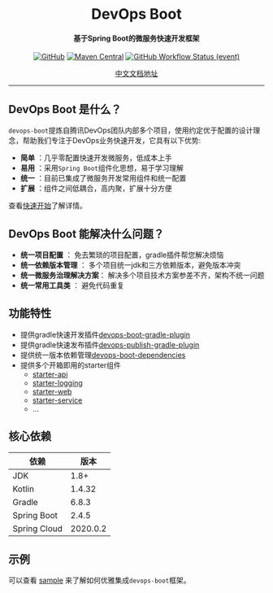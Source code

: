 <h1 align="center" style="font-weight: bold;">DevOps Boot</h1>
<h4 align="center">基于Spring Boot的微服务快速开发框架</h4>
<div align="center">

[![GitHub](https://img.shields.io/github/license/bkdevops-projects/devops-framework)](https://img.shields.io/github/license/bkdevops-projects/devops-framework)
[![Maven Central](https://img.shields.io/maven-central/v/com.tencent.devops/devops-boot)](https://img.shields.io/maven-central/v/com.tencent.devops/devops-boot)
[![GitHub Workflow Status (event)](https://img.shields.io/github/workflow/status/bkdevops-projects/devops-framework/build)](https://img.shields.io/github/workflow/status/bkdevops-projects/devops-framework/build)

</div>

<div align="center">

[中文文档地址](https://bkdevops-projects.github.io/devops-framework/)

</div>

----------

## DevOps Boot 是什么？

`devops-boot`提炼自腾讯DevOps团队内部多个项目，使用约定优于配置的设计理念，帮助我们专注于DevOps业务快速开发，它具有以下优势:

- **简单** ：几乎零配置快速开发微服务，低成本上手
- **易用** ：采用`Spring Boot`组件化思想，易于学习理解
- **统一** ：目前已集成了微服务开发常用组件和统一配置
- **扩展** ：组件之间低耦合，高内聚，扩展十分方便

查看[快速开始](docs/quick-start.md)了解详情。

## DevOps Boot 能解决什么问题？

- **统一项目配置** ： 免去繁琐的项目配置，gradle插件帮您解决烦恼
- **统一依赖版本管理** ： 多个项目统一jdk和三方依赖版本，避免版本冲突
- **统一微服务治理解决方案**： 解决多个项目技术方案参差不齐，架构不统一问题
- **统一常用工具类** ： 避免代码重复

## 功能特性
- 提供gradle快速开发插件[devops-boot-gradle-plugin](./docs/plugin/devops-boot-gradle-plugin.md)
- 提供gradle快速发布插件[devops-publish-gradle-plugin](./docs/plugin/devops-publish-gradle-plugin.md)
- 提供统一版本依赖管理[devops-boot-dependencies](./docs/dependency/devops-boot-dependencies.md)
- 提供多个开箱即用的starter组件
  - [starter-api](./docs/starter/devops-boot-starter-api.md)
  - [starter-logging](./docs/starter/devops-boot-starter-logging.md)
  - [starter-web](./docs/starter/devops-boot-starter-web.md)
  - [starter-service](./docs/starter/devops-boot-starter-service.md)
  - ...

## 核心依赖

| 依赖          | 版本          |
| ------------ | ------------- |
| JDK          | 1.8+          |
| Kotlin       | 1.4.32        |
| Gradle       | 6.8.3         |
| Spring Boot  | 2.4.5         |
| Spring Cloud | 2020.0.2      |

## 示例

可以查看 [sample](https://github.com/bkdevops-projects/devops-framework/tree/master/devops-boot-sample) 来了解如何优雅集成`devops-boot`框架。
